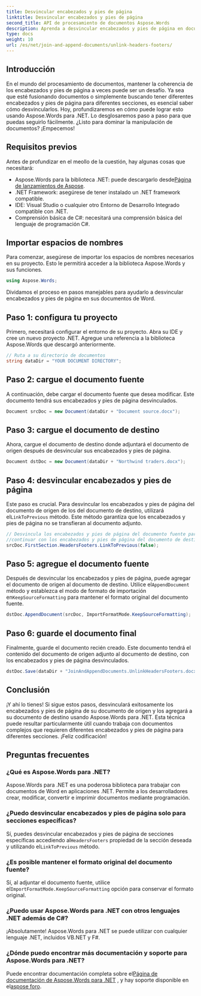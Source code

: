 ```yaml
---
title: Desvincular encabezados y pies de página
linktitle: Desvincular encabezados y pies de página
second_title: API de procesamiento de documentos Aspose.Words
description: Aprenda a desvincular encabezados y pies de página en documentos de Word usando Aspose.Words para .NET. Siga nuestra guía detallada paso a paso para dominar la manipulación de documentos.
type: docs
weight: 10
url: /es/net/join-and-append-documents/unlink-headers-footers/
---
```

## Introducción

En el mundo del procesamiento de documentos, mantener la coherencia de los encabezados y pies de página a veces puede ser un desafío. Ya sea que esté fusionando documentos o simplemente buscando tener diferentes encabezados y pies de página para diferentes secciones, es esencial saber cómo desvincularlos. Hoy, profundizaremos en cómo puede lograr esto usando Aspose.Words para .NET. Lo desglosaremos paso a paso para que puedas seguirlo fácilmente. ¿Listo para dominar la manipulación de documentos? ¡Empecemos!

## Requisitos previos

Antes de profundizar en el meollo de la cuestión, hay algunas cosas que necesitará:

-  Aspose.Words para la biblioteca .NET: puede descargarlo desde[Página de lanzamientos de Aspose](https://releases.aspose.com/words/net/).
- .NET Framework: asegúrese de tener instalado un .NET framework compatible.
- IDE: Visual Studio o cualquier otro Entorno de Desarrollo Integrado compatible con .NET.
- Comprensión básica de C#: necesitará una comprensión básica del lenguaje de programación C#.

## Importar espacios de nombres

Para comenzar, asegúrese de importar los espacios de nombres necesarios en su proyecto. Esto le permitirá acceder a la biblioteca Aspose.Words y sus funciones.

```csharp
using Aspose.Words;
```

Dividamos el proceso en pasos manejables para ayudarlo a desvincular encabezados y pies de página en sus documentos de Word.

## Paso 1: configura tu proyecto

Primero, necesitará configurar el entorno de su proyecto. Abra su IDE y cree un nuevo proyecto .NET. Agregue una referencia a la biblioteca Aspose.Words que descargó anteriormente.

```csharp
// Ruta a su directorio de documentos
string dataDir = "YOUR DOCUMENT DIRECTORY";
```

## Paso 2: cargue el documento fuente

A continuación, debe cargar el documento fuente que desea modificar. Este documento tendrá sus encabezados y pies de página desvinculados.

```csharp
Document srcDoc = new Document(dataDir + "Document source.docx");
```

## Paso 3: cargue el documento de destino

Ahora, cargue el documento de destino donde adjuntará el documento de origen después de desvincular sus encabezados y pies de página.

```csharp
Document dstDoc = new Document(dataDir + "Northwind traders.docx");
```

## Paso 4: desvincular encabezados y pies de página

 Este paso es crucial. Para desvincular los encabezados y pies de página del documento de origen de los del documento de destino, utilizará el`LinkToPrevious` método. Este método garantiza que los encabezados y pies de página no se transfieran al documento adjunto.

```csharp
// Desvincula los encabezados y pies de página del documento fuente para detener esto
//continuar con los encabezados y pies de página del documento de destino.
srcDoc.FirstSection.HeadersFooters.LinkToPrevious(false);
```

## Paso 5: agregue el documento fuente

 Después de desvincular los encabezados y pies de página, puede agregar el documento de origen al documento de destino. Utilice el`AppendDocument` método y establezca el modo de formato de importación en`KeepSourceFormatting` para mantener el formato original del documento fuente.

```csharp
dstDoc.AppendDocument(srcDoc, ImportFormatMode.KeepSourceFormatting);
```

## Paso 6: guarde el documento final

Finalmente, guarde el documento recién creado. Este documento tendrá el contenido del documento de origen adjunto al documento de destino, con los encabezados y pies de página desvinculados.

```csharp
dstDoc.Save(dataDir + "JoinAndAppendDocuments.UnlinkHeadersFooters.docx");
```

## Conclusión

¡Y ahí lo tienes! Si sigue estos pasos, desvinculará exitosamente los encabezados y pies de página de su documento de origen y los agregará a su documento de destino usando Aspose.Words para .NET. Esta técnica puede resultar particularmente útil cuando trabaja con documentos complejos que requieren diferentes encabezados y pies de página para diferentes secciones. ¡Feliz codificación!

## Preguntas frecuentes

### ¿Qué es Aspose.Words para .NET?  
Aspose.Words para .NET es una poderosa biblioteca para trabajar con documentos de Word en aplicaciones .NET. Permite a los desarrolladores crear, modificar, convertir e imprimir documentos mediante programación.

### ¿Puedo desvincular encabezados y pies de página solo para secciones específicas?  
 Sí, puedes desvincular encabezados y pies de página de secciones específicas accediendo al`HeadersFooters` propiedad de la sección deseada y utilizando el`LinkToPrevious` método.

### ¿Es posible mantener el formato original del documento fuente?  
 Sí, al adjuntar el documento fuente, utilice el`ImportFormatMode.KeepSourceFormatting` opción para conservar el formato original.

### ¿Puedo usar Aspose.Words para .NET con otros lenguajes .NET además de C#?  
¡Absolutamente! Aspose.Words para .NET se puede utilizar con cualquier lenguaje .NET, incluidos VB.NET y F#.

### ¿Dónde puedo encontrar más documentación y soporte para Aspose.Words para .NET?  
 Puede encontrar documentación completa sobre el[Página de documentación de Aspose.Words para .NET](https://reference.aspose.com/words/net/) , y hay soporte disponible en el[aspose foro](https://forum.aspose.com/c/words/8).
